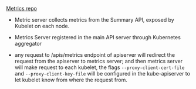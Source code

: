 
[Metrics repo](https://github.com/kubernetes-incubator/metrics-server)
- Metric server collects metrics from the Summary API, exposed by Kubelet on each node.
- Metrics Server registered in the main API server through Kubernetes aggregator

- any request to /apis/metrics endpoint  of apiserver will redirect the request from the apiserver to metrics server; and then metrics server will make request to each kubelet, the flags `--proxy-client-cert-file` and `--proxy-client-key-file` will be configured in the kube-apiserver to let kubelet know from where the request from. 
